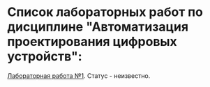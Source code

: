 # Список лабораторных работ по дисциплине "Автоматизация проектирования цифровых устройств":

[Лабораторная работа №1](https://github.com/oooNAKooo/BSUIR/tree/main/7%20sem/APCU/lab_1). Статус - неизвестно.

